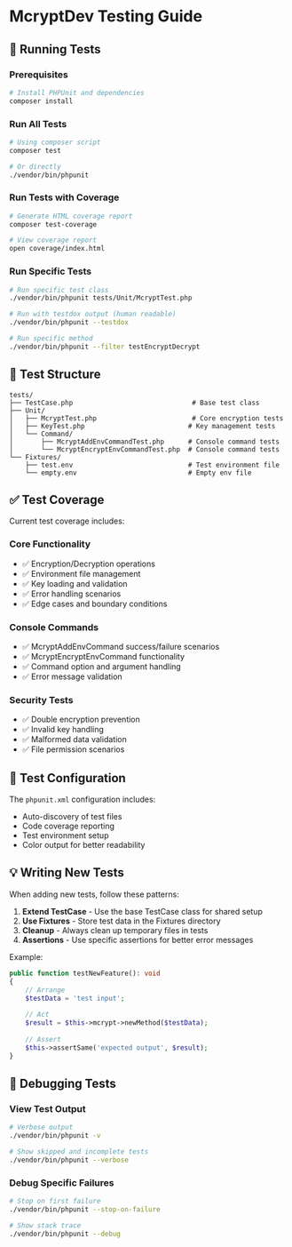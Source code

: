 # McryptDev Testing Guide

## 🧪 Running Tests

### Prerequisites
```bash
# Install PHPUnit and dependencies
composer install
```

### Run All Tests
```bash
# Using composer script
composer test

# Or directly
./vendor/bin/phpunit
```

### Run Tests with Coverage
```bash
# Generate HTML coverage report
composer test-coverage

# View coverage report
open coverage/index.html
```

### Run Specific Tests
```bash
# Run specific test class
./vendor/bin/phpunit tests/Unit/McryptTest.php

# Run with testdox output (human readable)
./vendor/bin/phpunit --testdox

# Run specific method
./vendor/bin/phpunit --filter testEncryptDecrypt
```

## 📁 Test Structure

```
tests/
├── TestCase.php                              # Base test class
├── Unit/
│   ├── McryptTest.php                        # Core encryption tests
│   ├── KeyTest.php                          # Key management tests
│   └── Command/
│       ├── McryptAddEnvCommandTest.php      # Console command tests
│       └── McryptEncryptEnvCommandTest.php  # Console command tests
└── Fixtures/
    ├── test.env                             # Test environment file
    └── empty.env                            # Empty env file
```

## ✅ Test Coverage

Current test coverage includes:

### Core Functionality
- ✅ Encryption/Decryption operations
- ✅ Environment file management  
- ✅ Key loading and validation
- ✅ Error handling scenarios
- ✅ Edge cases and boundary conditions

### Console Commands
- ✅ McryptAddEnvCommand success/failure scenarios
- ✅ McryptEncryptEnvCommand functionality
- ✅ Command option and argument handling
- ✅ Error message validation

### Security Tests
- ✅ Double encryption prevention
- ✅ Invalid key handling
- ✅ Malformed data validation
- ✅ File permission scenarios

## 🔧 Test Configuration

The `phpunit.xml` configuration includes:
- Auto-discovery of test files
- Code coverage reporting
- Test environment setup
- Color output for better readability

## 💡 Writing New Tests

When adding new tests, follow these patterns:

1. **Extend TestCase** - Use the base TestCase class for shared setup
2. **Use Fixtures** - Store test data in the Fixtures directory
3. **Cleanup** - Always clean up temporary files in tests
4. **Assertions** - Use specific assertions for better error messages

Example:
```php
public function testNewFeature(): void
{
    // Arrange
    $testData = 'test input';
    
    // Act
    $result = $this->mcrypt->newMethod($testData);
    
    // Assert
    $this->assertSame('expected output', $result);
}
```

## 🐛 Debugging Tests

### View Test Output
```bash
# Verbose output
./vendor/bin/phpunit -v

# Show skipped and incomplete tests
./vendor/bin/phpunit --verbose
```

### Debug Specific Failures
```bash
# Stop on first failure
./vendor/bin/phpunit --stop-on-failure

# Show stack trace
./vendor/bin/phpunit --debug
```
